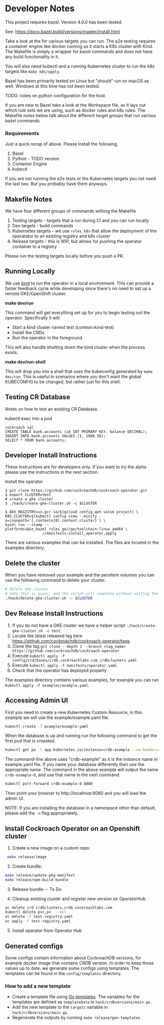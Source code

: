 # Developer Notes

This project requires bazel. Version 4.0.0 has been tested.

See: https://docs.bazel.build/versions/master/install.html

Take a look at the [](Makefile) for various targets you can run. The e2e testing requires a container engine like docker running
as it starts a K8s cluster with Kind.  The Makefile is simply a wrapper for bazel commands and does not
have any build functionality in it.

You will also need kubectl and a running Kubernetes cluster to run the k8s targets like `make k8s/apply`. 

Bazel has been primarily tested on Linux but "should" run on macOS as well.  Windows at this time has not been tested.

TODO: notes on python configuration for the host.

If you are new to Bazel take a look at the Workspace file, as it lays out which rule sets we are using, such as docker rules and k8s rules.  The Makefile notes below talk about the different target groups that run various bazel commands.

### Requirements

Just a quick recap of above.  Please install the following.

1. Bazel
1. Python - TODO version 
1. Container Engine
1. kubectl

If you are not running the e2e tests or the Kubernetes targets you not need the last two.  But you probably have them anyways.


## Makefile Notes

We have four different groups of commands withing the Makefile

1. Testing targets - targets that a run during CI and you can run locally
2. Dev targets - build commands
3. Kubernetes targets - we use `rules_k8s` that allow the deployment of the operatator to an existing registry and k8s cluster
4. Release targets - this is WIP, but allows for pushing the operator container to a registry

Please run the testing targets locally before you push a PR.

## Running Locally

We use [kind] to run the operator in a local environment. This can provide a faster feedback cycle while developing since
there's no need to set up a remote GKE/OpenShift cluster.

[kind]: https://kind.sigs.k8s.io/

**make dev/run**

This command will get everything set up for you to begin testing out the operator. Specifically it will:

* Start a kind cluster named test (context=kind-test)
* Install the CRDs
* Run the operator in the foreground

This will also handle shutting down the kind cluster when the process exists.

**make dev/run-shell**

This will drop you into a shell that uses the kubeconfig generated by `make dev/run`. This is useful in scenarios where
you don't want the global KUBECONFIG to be changed, but rather just for this shell.

## Testing CR Database

Notes on how to test an existing CR Database.

kubectl exec into a pod

```
cockroach sql
CREATE TABLE bank.accounts (id INT PRIMARY KEY, balance DECIMAL);
INSERT INTO bank.accounts VALUES (1, 1000.50);
SELECT * FROM bank.accounts;
```

## Developer Install Instructions

These instructions are for developers only.  If you want to try the alpha please use the instructions in
the next section.

Install the operator

```console
$ git clone https://github.com/cockroachdb/cockroach-operator.git
$ export CLUSTER=test
# create a gke cluster
$ ./hack/create-gke-cluster.sh -c $CLUSTER

$ DEV_REGISTRY=us.gcr.io/$(gcloud config get-value project) \
K8S_CLUSTER=$(kubectl config view --minify -o=jsonpath='{.contexts[0].context.cluster}') \
bazel run --stamp --platforms=@io_bazel_rules_go//go/toolchain:linux_amd64 \
                 //manifests:install_operator.apply
```

There are various examples that can be installed.  The files are located in the examples directory.

## Delete the cluster

When you have removed your example and the persitent volumes you can use the following command to delete your cluster.

```bash
# delete the cluster
# note this is async, and the script will complete without waiting the entire time
./hack/delete-gke-cluster.sh -c $CLUSTER
```

## Dev Release Install Instructions

1. If you do not have a GKE cluster we have a helper script `./hack/create-gke-cluster.sh -c test`.
1. Locate the latest released tag here  https://github.com/cockroachdb/cockroach-operator/tags
1. Clone the tag `git clone --depth 1 --branch <tag_name> https://github.com/cockroachdb/cockroach-operator`
1. Execute `kubectl apply -f config/crd/bases/crdb.cockroachlabs.com_crdbclusters.yaml`
1. Execute `kubectl apply -f manifests/operator.yaml`
1. Check that the operator has deployed properly

The examples directory contains various examples, for example you can run `kubectl apply -f examples/example.yaml`.  

## Accessing Admin UI

First you need to create a new Kubernetes Custom Resource, in this example we will use the example/example.yaml file.

```bash
kubectl create -f example/example.yaml
```

When the database is up and running run the following command to get the first pod that is creasted.

```bash
kubectl get po -l app.kubernetes.io/instance=crdb-example --no-headers=true | head -n 1 | awk '{ print $1 }'
```

The command-line above uses "crdb-example" as it is the instance name in example.yaml file.  If you name your database differently then use the appropriate name.  The command in the above example will output the name `crdb-example-0`, and use that name in the next command.

```bash
kubectl port-forward crdb-example-0 8080
```

Then point your browser to http://localhost:8080 and you will load the admin UI.

NOTE: If you are installing the database in a namespace other than default, please add the `-n` flag appropriately.

## Install Cockroach Operator on an Openshift cluster

1. Create a new image on a custom repo:

```bash
 make release/image
```

2. Create bundle:
```bash
make release/update-pkg-manifest
make release/opm-build-bundle
```
3. Release bundle -- To Do 

4. Cleanup existing cluster  and register new version on OperatorHub
```bash
oc delete crd crdbclusters.crdb.cockroachlabs.com
kubectl delete pvc,pv  --all
oc delete -f test-registry.yaml
oc apply -f test-registry.yaml
```
5. Install operator from Operator Hub

## Generated configs

Some configs contain information about CockroachDB versions, for example docker image
that contains CRDB version. In order to keep those values up to date, we
generate some configs using templates. The templates can be found in the
`config/templates` directory.

### How to add a new template

* Create a template file using [Go templates](https://pkg.go.dev/text/template).
  The variables for the templates are defined as `templateData` in
  `hack/crdbversions/main.go`.
* Add the new template to the `targets` variable in `hack/crdbversions/main.go`.
* Regenerate the outputs by running `make release/gen-templates`
